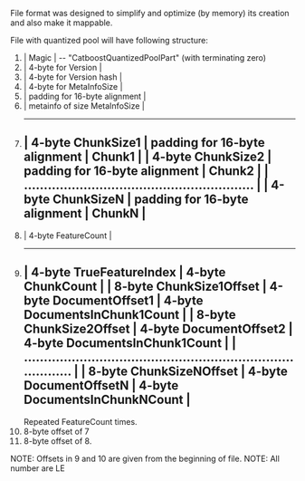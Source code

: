 File format was designed to simplify and optimize (by memory) its creation and also make it
mappable.

File with quantized pool will have following structure:

1.  | Magic | -- "CatboostQuantizedPoolPart" (with terminating zero)
2.  | 4-byte for Version |
3.  | 4-byte for Version hash |
4.  | 4-byte for MetaInfoSize |
5.  | padding for 16-byte alignment |
6.  | metainfo of size MetaInfoSize |
7.  --------------------------------------------------------------
    | 4-byte ChunkSize1 | padding for 16-byte alignment | Chunk1 |
    | 4-byte ChunkSize2 | padding for 16-byte alignment | Chunk2 |
    | .......................................................... |
    | 4-byte ChunkSizeN | padding for 16-byte alignment | ChunkN |
    --------------------------------------------------------------
8.  | 4-byte FeatureCount |
9.  ------------------------------------------------------------------------------------
    | 4-byte TrueFeatureIndex | 4-byte ChunkCount                                      |
    | 8-byte ChunkSize1Offset | 4-byte DocumentOffset1 | 4-byte DocumentsInChunk1Count |
    | 8-byte ChunkSize2Offset | 4-byte DocumentOffset2 | 4-byte DocumentsInChunk1Count |
    | ................................................................................ |
    | 8-byte ChunkSizeNOffset | 4-byte DocumentOffsetN | 4-byte DocumentsInChunkNCount |
    ------------------------------------------------------------------------------------
    Repeated FeatureCount times.
10. 8-byte offset of 7
11. 8-byte offset of 8.

NOTE: Offsets in 9 and 10 are given from the beginning of file.
NOTE: All number are LE
